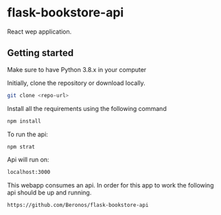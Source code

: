 # flask-bookstore-api

React wep application.
## Getting started

Make sure to have Python 3.8.x in your computer

Initially, clone the repository or download locally.
```bash
git clone <repo-url>
```
Install all the requirements using the following command
```bash
npm install
```
To run the api:
```bash
npm strat
```

Api will run on:
```bash
localhost:3000
```

This webapp consumes an api. In order for this app to work the following api should be up and running.

```bash
https://github.com/Beronos/flask-bookstore-api
```



